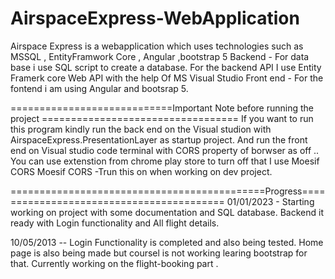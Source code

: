 # AirspaceExpress-WebApplication
Airspace Express is a webapplication which uses technologies such as MSSQL , EntityFramwork Core , Angular ,bootstrap 5
Backend - For data base i use SQL script to create a database. For the backend API I use Entity Framerk core Web API with the help Of MS Visual Studio
Front end - For the fontend i am using Angular and bootsrap 5. 

============================Important Note before running the project ==================================
If you want to run this program kindly run the back end on the Visual studion with AirspaceExpress.PresentationLayer as startup project. 
And run the front end on Visual studio code terminal with CORS property of borwser as off .. You can use extenstion from chrome play store to turn off that I use Moesif CORS
Moesif CORS -Trun this on when working on dev project. 

 ============================================Progress=========================================
01/01/2023 - Starting working on project with some documentation and SQL database. Backend it ready with Login functionality and All flight details. 

10/05/2013 -- Login Functionality is completed and also being tested. Home page is also being made but coursel is not working learing bootstrap for that. 
Currently working on the flight-booking part . 
